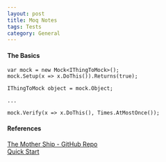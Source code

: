 ```yaml
---
layout: post
title: Moq Notes
tags: Tests
category: General
---
```


#### The Basics ####

~~~
var mock = new Mock<IThingToMock>();
mock.Setup(x => x.DoThis()).Returns(true);

IThingToMock object = mock.Object;

...

mock.Verify(x => x.DoThis(), Times.AtMostOnce());
~~~


#### References ####
[The Mother Ship - GitHub Repo](https://github.com/Moq/moq4)  
[Quick Start](https://github.com/Moq/moq4/wiki/Quickstart)  

